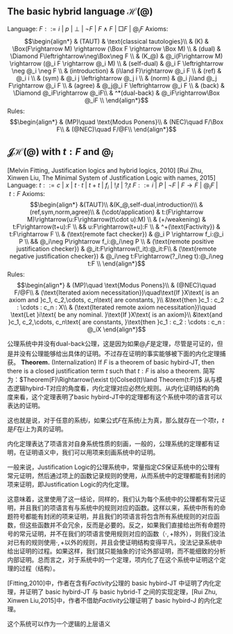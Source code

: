 

## The basic hybrid language $\mathcal{H}(@)$
Language: 
$F::= i\ |\ p\ |\ \bot\ |\ \neg F\ |\ F\land F\ |\ \Box F\ |\ @_i F$
Axioms:
$$\begin{align*}
    & (TAUT) & \text{classical tautologies}\\
    & (K) & \Box(F\rightarrow M) \rightarrow (\Box F \rightarrow \Box M) \\
    & (dual) & \Diamond F\leftrightarrow\neg\Box\neg F \\
    & (K_@) & @_i(F\rightarrow M) \rightarrow (@_i F \rightarrow @_i M) \\
    & (self-dual) & @_i F \leftrightarrow \neg @_i \neg F \\
    & (introduction) & (i\land F)\rightarrow @_i F \\
    & (ref) & @_i i \\
    & (sym) & @_i j \leftrightarrow @_j i \\
    & (norm) & @_i j\land @_j F\rightarrow @_i F \\
    & (agree) & @_j@_i F \leftrightarrow @_i F \\
    & (back) & \Diamond @_iF\rightarrow @_iF\\
    & ^*(dual-back) & @_iF\rightarrow\Box @_iF \\
\end{align*}$$
Rules:
$$\begin{align*}
    & (MP)\quad \text{Modus Ponens}\\
    & (NEC)\quad F/\Box F\\
    & (@NEC)\quad F/@F\\
\end{align*}$$


## $\mathcal{JH(@)}$ with $t:F$ and $@_i$
[Melvin Fitting, Justification logics and hybrid logics, 2010]
[Rui Zhu, Xinwen Liu, The Minimal System of Justification Logic with names, 2015]
Language: 
$t::= c\ |\ x\ |\ t\cdot t\ |\ t+t\ |\ f_i\ |\ !_it\ |\ ?_it$
$F::= i\ |\ P\ |\ \neg F\ |\ F\rightarrow F\ |\ @_i F\ |\ t:F$
Axioms:
$$\begin{align*}
    &(TAUT)\\
    &(K_@,self-dual,introduction)\\
    &(ref,sym,norm,agree)\\
    & (\cdot/application) & t:(F\rightarrow M)\rightarrow(u:F\rightarrow(t\cdot u):M) \\
    & (+/weakening) & t:F\rightarrow(t+u):F \\
    && u:F\rightarrow(t+u):F \\
    & ^+(\text{Factivity}) & t:F\rightarrow F \\
    & (\text{remote fact checker}) & @_i P \rightarrow f_i:@_i P \\
    && @_i\neg P\rightarrow f_i:@_i\neg P \\
    & (\text{remote positive justification checker}) & @_it:F\rightarrow(!_it):@_it:F\\
    & (\text{remote negative justification checker}) & @_i\neg t:F\rightarrow(?_i\neg t):@_i\neg t:F \\ 
\end{align*}$$
Rules:
$$\begin{align*}
    & (MP)\quad \text{Modus Ponens}\\
    & (@NEC)\quad F/@F\\
    & (\text{Iterated axiom necessitation})\quad\text{If }X\text{ is an axiom and }c_1, c_2,\cdots, c_n\text{ are constants, }\\
    &\text{then }c_1 : c_2 : \cdots : c_n : X\\
    & (\text{Iterated remote axiom necessitation})\quad \text{Let }i\text{ be any nominal. }\text{If }X\text{ is an axiom}\\
    &\text{and }c_1, c_2,\cdots, c_n\text{ are constants, }\text{then }c_1 : c_2 : \cdots : c_n : @_iX
\end{align*}$$

公理系统中并没有$\text{dual-back}$公理，这是因为如果$@_iF$是定理，尽管是可证的，但是并没有公理能够给出具体的证明。不过存在证明的事实能够被下面的内化定理捕获。
**Theorem.** (Internalization) If $F$ is a theorem of basic hybird-$\mathsf{JT}$, then there is a closed justification term $t$ such that $t:F$ is also a theorem. 简写为：$Theorem(F)\Rightarrow(\exist t)(Colsed(t)\land Theorem(t:F))$
从与模态逻辑hybird-$\mathsf{T}$对应的角度看，内化定理对应必然化规则。从内化证明结构的角度来看，这个定理表明了basic hybird-$\mathsf{JT}$中的定理都有这个系统中项的语言可以表达的证明。

这也就是说，对于任意的系统$i$，如果公式$F$在系统$i$上为真，那么就存在一个项$t$，$t$是$F$在$i$上为真的证明。

内化定理表达了项语言对自身系统性质的刻画，一般的，公理系统的定理都有证明，在证明语义中，我们可以用项来刻画系统中的证明。

一般来说，Justification Logic的公理系统中，常量指定$CS$保证系统中的公理有常元证明，然后通过项上的函数记录规则的使用，从而系统中的定理都能有封闭的项来证明，即Justification Logic的内化定理。

这意味着，这里使用了这一结论，同样的，我们认为每个系统中的公理都有常元证明，并且我们的项语言有与系统中的规则对应的函数。这样以来，系统中所有的命题符号都能有封闭的项来证明，并且我们的项语言将包含所有系统规则的对应函数，但这些函数并不会冗余，反而是必要的。反之，如果我们直接给出所有命题符号的常元证明，并不在我们的项语言使用规则对应的函数（$\cdot,+$除外），则我们没法对已有的规则使用$\cdot,+$以外的规则，并且会使证明结构变得平凡，没法记录系统中给出证明的过程。如果这样，我们就只能抽象的讨论外部证明，而不能细致的分析内部证明。总而言之，对于系统中的一个定理，项内化了在这个系统中证明这个定理的过程（结构）。

[Fitting,2010]中，作者在含有$Factivity$公理的 basic hybird-$\mathsf{JT}$ 中证明了内化定理，并证明了 basic hybird-$\mathsf{JT}$ 与 basic hybrid-$\mathsf{T}$ 之间的实现定理，[Rui Zhu, Xinwen Liu,2015]中，作者不借助$Factivity$公理证明了 basic hybird-$\mathsf{J}$ 的内化定理。

这个系统可以作为一个逻辑的上层语义